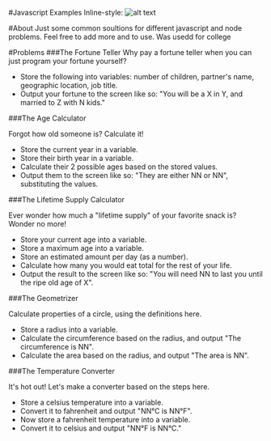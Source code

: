 #Javascript Examples
Inline-style: 
![alt text](http://elastictheme.org/wp-content/uploads/2015/05/i-love-javascript.jpg "Logo Title Text 1")


#About
Just some common soultions for different javascript and node problems. Feel free to add more and to use. Was usedd for college

#Problems
###The Fortune Teller
Why pay a fortune teller when you can just program your fortune yourself?

- Store the following into variables: number of children, partner's name, geographic location, job title.
-  Output your fortune to the screen like so: "You will be a X in Y, and married to Z with N kids."


###The Age Calculator

Forgot how old someone is? Calculate it!

- Store the current year in a variable.
- Store their birth year in a variable.
- Calculate their 2 possible ages based on the stored values.
- Output them to the screen like so: "They are either NN or NN", substituting the values.

###The Lifetime Supply Calculator

Ever wonder how much a "lifetime supply" of your favorite snack is? Wonder no more!

- Store your current age into a variable.
- Store a maximum age into a variable.
- Store an estimated amount per day (as a number).
- Calculate how many you would eat total for the rest of your life.
- Output the result to the screen like so: "You will need NN to last you until the ripe old age of X".


###The Geometrizer

Calculate properties of a circle, using the definitions here.

- Store a radius into a variable.
- Calculate the circumference based on the radius, and output "The circumference is NN".
- Calculate the area based on the radius, and output "The area is NN".


###The Temperature Converter

It's hot out! Let's make a converter based on the steps here.

- Store a celsius temperature into a variable.
- Convert it to fahrenheit and output "NN°C is NN°F".
- Now store a fahrenheit temperature into a variable.
- Convert it to celsius and output "NN°F is NN°C."